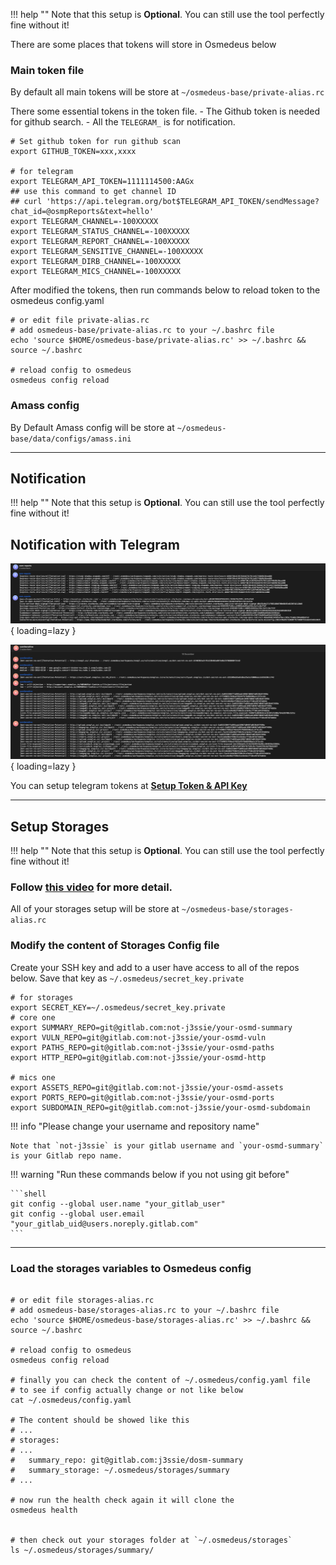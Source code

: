 
!!! help ""
    Note that this setup is **Optional**. You can still use the tool perfectly fine without it!


There are some places that tokens will store in Osmedeus below

### Main token file

By default all main tokens will be store at `~/osmedeus-base/private-alias.rc`

There some essential tokens in the token file. 
    - The Github token is needed for github search.
    - All the `TELEGRAM_` is for notification.

```shell
# Set github token for run github scan
export GITHUB_TOKEN=xxx,xxxx

# for telegram
export TELEGRAM_API_TOKEN=1111114500:AAGx
## use this command to get channel ID
## curl 'https://api.telegram.org/bot$TELEGRAM_API_TOKEN/sendMessage?chat_id=@osmpReports&text=hello'
export TELEGRAM_CHANNEL=-100XXXXX
export TELEGRAM_STATUS_CHANNEL=-100XXXXX
export TELEGRAM_REPORT_CHANNEL=-100XXXXX
export TELEGRAM_SENSITIVE_CHANNEL=-100XXXXX
export TELEGRAM_DIRB_CHANNEL=-100XXXXX
export TELEGRAM_MICS_CHANNEL=-100XXXXX

```

After modified the tokens, then run commands below to reload token to the osmedeus config.yaml

```shell
# or edit file private-alias.rc
# add osmedeus-base/private-alias.rc to your ~/.bashrc file
echo 'source $HOME/osmedeus-base/private-alias.rc' >> ~/.bashrc && source ~/.bashrc

# reload config to osmedeus
osmedeus config reload
```

### Amass config 

By Default Amass config will be store at `~/osmedeus-base/data/configs/amass.ini`


***

## Notification

!!! help ""
    Note that this setup is **Optional**. You can still use the tool perfectly fine without it!

## Notification with Telegram

![intro](../static/noti/telegram-noti-1.png){ loading=lazy }

![intro](../static/noti/telegram-noti-2.png){ loading=lazy }

You can setup telegram tokens at **[Setup Token & API Key](/installation/token/#main-token-file)**

***

## Setup Storages


!!! help ""
    Note that this setup is **Optional**. You can still use the tool perfectly fine without it!

### Follow **[this video](https://youtube.com/playlist?list=PLiifzv5MjIo3JqKeG5EXbSKDBlqa7v14P)** for more detail.

All of your storages setup will be store at `~/osmedeus-base/storages-alias.rc`

### Modify the content of Storages Config file

Create your SSH key and add to a user have access to all of the repos below. Save that key as `~/.osmedeus/secret_key.private`

```shell
# for storages
export SECRET_KEY=~/.osmedeus/secret_key.private
# core one
export SUMMARY_REPO=git@gitlab.com:not-j3ssie/your-osmd-summary
export VULN_REPO=git@gitlab.com:not-j3ssie/your-osmd-vuln
export PATHS_REPO=git@gitlab.com:not-j3ssie/your-osmd-paths
export HTTP_REPO=git@gitlab.com:not-j3ssie/your-osmd-http

# mics one
export ASSETS_REPO=git@gitlab.com:not-j3ssie/your-osmd-assets
export PORTS_REPO=git@gitlab.com:not-j3ssie/your-osmd-ports
export SUBDOMAIN_REPO=git@gitlab.com:not-j3ssie/your-osmd-subdomain
```

!!! info "Please change your username and repository name"

    Note that `not-j3ssie` is your gitlab username and `your-osmd-summary` is your Gitlab repo name.

!!! warning "Run these commands below if you not using git before"

    ```shell
    git config --global user.name "your_gitlab_user"
    git config --global user.email "your_gitlab_uid@users.noreply.gitlab.com"
    ```

***

### Load the storages variables to Osmedeus config


```shell

# or edit file storages-alias.rc
# add osmedeus-base/storages-alias.rc to your ~/.bashrc file
echo 'source $HOME/osmedeus-base/storages-alias.rc' >> ~/.bashrc && source ~/.bashrc

# reload config to osmedeus
osmedeus config reload

# finally you can check the content of ~/.osmedeus/config.yaml file
# to see if config actually change or not like below
cat ~/.osmedeus/config.yaml

# The content should be showed like this
# ...
# storages:
# ...
#   summary_repo: git@gitlab.com:j3ssie/dosm-summary
#   summary_storage: ~/.osmedeus/storages/summary
# ...

# now run the health check again it will clone the 
osmedeus health


# then check out your storages folder at `~/.osmedeus/storages`
ls ~/.osmedeus/storages/summary/ 

```
